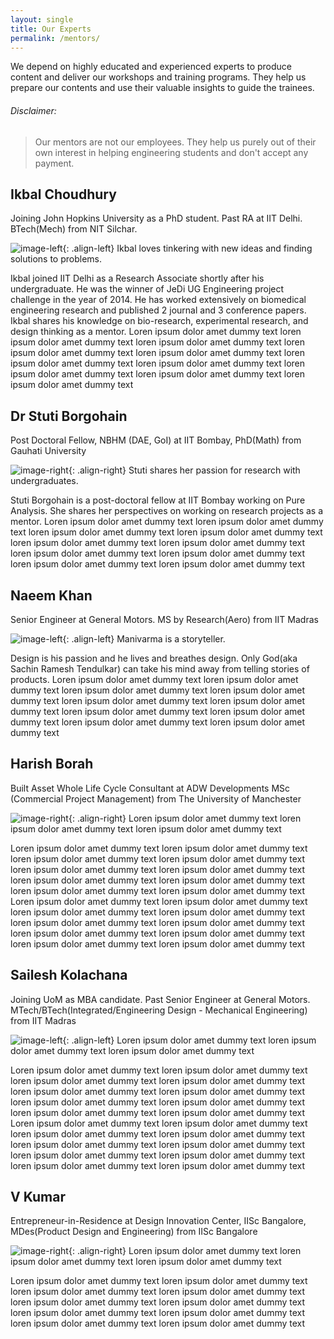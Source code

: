 ```yaml
---
layout: single
title: Our Experts
permalink: /mentors/
---
```


We depend on highly educated and experienced experts to produce content and deliver our workshops and training programs. They help us prepare our contents and use their valuable insights to guide the trainees.

###### Disclaimer: 

> Our mentors are not our employees. They help us purely out of their own interest in helping engineering students and don't accept any payment.

## Ikbal Choudhury

Joining John Hopkins University as a PhD student. Past RA at IIT Delhi. BTech(Mech) from NIT Silchar.

![image-left](http://theawesomer.com/photos/2010/06/060410_Facebook_profile_pic_1.jpg){: .align-left} Ikbal loves tinkering with new ideas and finding solutions to problems.

Ikbal joined IIT Delhi as a Research Associate shortly after his undergraduate. He was the winner of JeDi UG Engineering project challenge in the year of 2014. He has worked extensively on biomedical engineering research and published 2 journal and 3 conference papers. Ikbal shares his knowledge on bio-research, experimental research, and design thinking as a mentor. Loren ipsum dolor amet dummy text loren ipsum dolor amet dummy text loren ipsum dolor amet dummy text loren ipsum dolor amet dummy text loren ipsum dolor amet dummy text loren ipsum dolor amet dummy text loren ipsum dolor amet dummy text loren ipsum dolor amet dummy text loren ipsum dolor amet dummy text loren ipsum dolor amet dummy text

## Dr Stuti Borgohain

Post Doctoral Fellow, NBHM (DAE, GoI) at IIT Bombay, PhD(Math) from Gauhati University

![image-right](http://theawesomer.com/photos/2010/06/060410_Facebook_profile_pic_1.jpg){: .align-right} Stuti shares her passion for research with undergraduates.

Stuti Borgohain is a post-doctoral fellow at IIT Bombay working on Pure Analysis. She shares her perspectives on working on research projects as a mentor. Loren ipsum dolor amet dummy text loren ipsum dolor amet dummy text loren ipsum dolor amet dummy text loren ipsum dolor amet dummy text loren ipsum dolor amet dummy text loren ipsum dolor amet dummy text loren ipsum dolor amet dummy text loren ipsum dolor amet dummy text loren ipsum dolor amet dummy text loren ipsum dolor amet dummy text

## Naeem Khan

Senior Engineer at General Motors. MS by Research(Aero) from IIT Madras

![image-left](http://theawesomer.com/photos/2010/06/060410_Facebook_profile_pic_1.jpg){: .align-left} Manivarma is a storyteller.

Design is his passion and he lives and breathes design. Only God(aka Sachin Ramesh Tendulkar) can take his mind away from telling stories of products. Loren ipsum dolor amet dummy text loren ipsum dolor amet dummy text loren ipsum dolor amet dummy text loren ipsum dolor amet dummy text loren ipsum dolor amet dummy text loren ipsum dolor amet dummy text loren ipsum dolor amet dummy text loren ipsum dolor amet dummy text loren ipsum dolor amet dummy text loren ipsum dolor amet dummy text

## Harish Borah

Built Asset Whole Life Cycle Consultant at ADW Developments
MSc (Commercial Project Management) from The University of Manchester

![image-right](http://theawesomer.com/photos/2010/06/060410_Facebook_profile_pic_1.jpg){: .align-right} Loren ipsum dolor amet dummy text loren ipsum dolor amet dummy text loren ipsum dolor amet dummy text 

Loren ipsum dolor amet dummy text loren ipsum dolor amet dummy text loren ipsum dolor amet dummy text loren ipsum dolor amet dummy text loren ipsum dolor amet dummy text loren ipsum dolor amet dummy text loren ipsum dolor amet dummy text loren ipsum dolor amet dummy text loren ipsum dolor amet dummy text loren ipsum dolor amet dummy text Loren ipsum dolor amet dummy text loren ipsum dolor amet dummy text loren ipsum dolor amet dummy text loren ipsum dolor amet dummy text loren ipsum dolor amet dummy text loren ipsum dolor amet dummy text loren ipsum dolor amet dummy text loren ipsum dolor amet dummy text loren ipsum dolor amet dummy text loren ipsum dolor amet dummy text

## Sailesh Kolachana

Joining UoM as MBA candidate. Past Senior Engineer at General Motors. MTech/BTech(Integrated/Engineering Design - Mechanical Engineering) from IIT Madras

![image-left](http://theawesomer.com/photos/2010/06/060410_Facebook_profile_pic_1.jpg){: .align-left} Loren ipsum dolor amet dummy text loren ipsum dolor amet dummy text loren ipsum dolor amet dummy text 

Loren ipsum dolor amet dummy text loren ipsum dolor amet dummy text loren ipsum dolor amet dummy text loren ipsum dolor amet dummy text loren ipsum dolor amet dummy text loren ipsum dolor amet dummy text loren ipsum dolor amet dummy text loren ipsum dolor amet dummy text loren ipsum dolor amet dummy text loren ipsum dolor amet dummy text Loren ipsum dolor amet dummy text loren ipsum dolor amet dummy text loren ipsum dolor amet dummy text loren ipsum dolor amet dummy text loren ipsum dolor amet dummy text loren ipsum dolor amet dummy text loren ipsum dolor amet dummy text loren ipsum dolor amet dummy text loren ipsum dolor amet dummy text loren ipsum dolor amet dummy text

## V Kumar

Entrepreneur-in-Residence at Design Innovation Center, IISc Bangalore, MDes(Product Design and Engineering) from IISc Bangalore

![image-right](http://theawesomer.com/photos/2010/06/060410_Facebook_profile_pic_1.jpg){: .align-right} Loren ipsum dolor amet dummy text loren ipsum dolor amet dummy text loren ipsum dolor amet dummy text 

Loren ipsum dolor amet dummy text loren ipsum dolor amet dummy text loren ipsum dolor amet dummy text loren ipsum dolor amet dummy text loren ipsum dolor amet dummy text loren ipsum dolor amet dummy text loren ipsum dolor amet dummy text loren ipsum dolor amet dummy text loren ipsum dolor amet dummy text loren ipsum dolor amet dummy text
